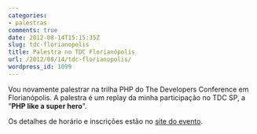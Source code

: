 ```yaml
---
categories:
- palestras
comments: true
date: 2012-08-14T15:15:35Z
slug: tdc-florianopolis
title: Palestra no TDC Florianópolis
url: /2012/08/14/tdc-florianopolis/
wordpress_id: 1099
---
```


Vou novamente palestrar na trilha PHP do The Developers Conference em Florianópolis. A palestra é um replay da minha participação no TDC SP, a "**PHP like a super hero**".

Os detalhes de horário e inscrições estão no [site do evento](http://www.thedevelopersconference.com.br/tdc/2012/florianopolis/trilha-php#programacao).
